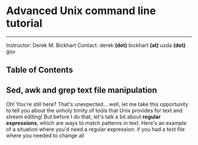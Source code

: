 # Advanced Unix command line tutorial
---
Instructor: 	Derek M. Bickhart
Contact: 		derek **(dot)** bickhart **(at)** usda **(dot)** gov

## Table of Contents

## Sed, awk and grep text file manipulation

Oh! You're still here? That's unexpected... well, let me take this opportunity to tell you about the unholy trinity of tools that Unix provides for text and stream editing! But before I do that, let's talk a bit about **regular expressions**, which are ways to match patterns in text. Here's an example of a situation where you'd need a regular expression: if you had a text file where you needed to change all  